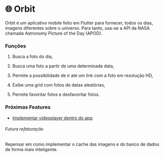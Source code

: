 # :globe_with_meridians: Orbit
Orbit é um aplicativo mobile feito em Flutter para fornecer, todos os dias, imagens diferentes sobre o universo. Para tanto, usa-se a API da NASA chamada Astronomy Picture of the Day (APOD). 

### Funções
1. Busca a foto do dia,

2. Busca uma foto a partir de uma determinada data,

3. Permite a possibilidade de ir até um link com a foto em resolução HD,

4. Exibe uma grid com fotos de datas aleatórias,

5. Permite favoritar fotos e desfavoritar fotos.

### Próximas Features
- [Implementar videoplayer dentro do app](https://flutter.dev/docs/cookbook/plugins/play-video).


###### Futura refatoração
Repensar em como implementar o cache das imagens e do banco de dados de forma mais inteligente.

